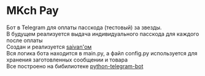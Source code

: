 # MKch Pay
Бот в Telegram для оплаты пасскода (тестовый) за звезды.  
В будущем реализуется выдача индивидуального пасскода для каждого после оплаты  
Создан и реализуется [saivan'ом](https://github.com/saivan4ick)  
Вся логика бота находится в main.py, а файл config.py используется для хранения заготовленных сообщении и товара  
Все построено на бибилиотеке [python-telegram-bot](https://github.com/python-telegram-bot/python-telegram-bot)  
